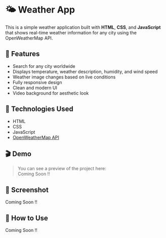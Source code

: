 # 🌤️ Weather App

This is a simple weather application built with **HTML**, **CSS**, and **JavaScript** that shows real-time weather information for any city using the OpenWeatherMap API.

## 🚀 Features

- Search for any city worldwide
- Displays temperature, weather description, humidity, and wind speed
- Weather image changes based on live conditions
- Fully responsive design
- Clean and modern UI
- Video background for aesthetic look

## 🔧 Technologies Used

- HTML
- CSS
- JavaScript
- [OpenWeatherMap API](https://openweathermap.org/api)

## 🎬 Demo

> You can see a preview of the project here:  
> Coming Soon !!
## 📸 Screenshot

Coming Soon !!

## 📝 How to Use
Coming Soon !!

